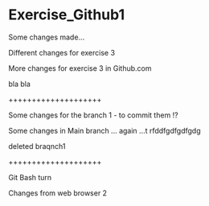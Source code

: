 # Exercise_Github1

Some changes made...

Different changes for exercise 3

More changes for exercise 3 in Github.com

bla bla



++++++++++++++++++++

Some changes for the branch 1 - to commit them !?


Some changes in Main branch ... again ...t rfddfgdfgdfgdg

deleted braqnch1

++++++++++++++++++++

Git Bash turn

Changes from web browser 2
